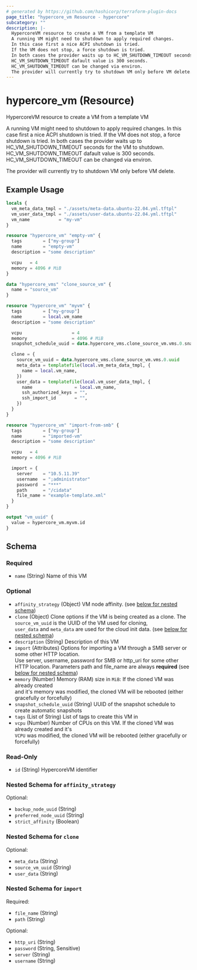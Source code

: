 ```yaml
---
# generated by https://github.com/hashicorp/terraform-plugin-docs
page_title: "hypercore_vm Resource - hypercore"
subcategory: ""
description: |-
  HypercoreVM resource to create a VM from a template VM
  A running VM might need to shutdown to apply required changes.
  In this case first a nice ACPI shutdown is tried.
  If the VM does not stop, a force shutdown is tried.
  In both cases the provider waits up to HC_VM_SHUTDOWN_TIMEOUT seconds for the VM to shutdown.
  HC_VM_SHUTDOWN_TIMEOUT dafault value is 300 seconds.
  HC_VM_SHUTDOWN_TIMEOUT can be changed via environ.
  The provider will currently try to shutdown VM only before VM delete.
---
```


# hypercore_vm (Resource)

HypercoreVM resource to create a VM from a template VM

A running VM might need to shutdown to apply required changes.
In this case first a nice ACPI shutdown is tried.
If the VM does not stop, a force shutdown is tried.
In both cases the provider waits up to HC_VM_SHUTDOWN_TIMEOUT seconds for the VM to shutdown.
HC_VM_SHUTDOWN_TIMEOUT dafault value is 300 seconds.
HC_VM_SHUTDOWN_TIMEOUT can be changed via environ.

The provider will currently try to shutdown VM only before VM delete.

## Example Usage

```terraform
locals {
  vm_meta_data_tmpl = "./assets/meta-data.ubuntu-22.04.yml.tftpl"
  vm_user_data_tmpl = "./assets/user-data.ubuntu-22.04.yml.tftpl"
  vm_name           = "my-vm"
}

resource "hypercore_vm" "empty-vm" {
  tags        = ["my-group"]
  name        = "empty-vm"
  description = "some description"

  vcpu   = 4
  memory = 4096 # MiB
}

data "hypercore_vms" "clone_source_vm" {
  name = "source_vm"
}

resource "hypercore_vm" "myvm" {
  tags        = ["my-group"]
  name        = local.vm_name
  description = "some description"

  vcpu                   = 4
  memory                 = 4096 # MiB
  snapshot_schedule_uuid = data.hypercore_vms.clone_source_vm.vms.0.snapshot_schedule_uuid

  clone = {
    source_vm_uuid = data.hypercore_vms.clone_source_vm.vms.0.uuid
    meta_data = templatefile(local.vm_meta_data_tmpl, {
      name = local.vm_name,
    })
    user_data = templatefile(local.vm_user_data_tmpl, {
      name                = local.vm_name,
      ssh_authorized_keys = "",
      ssh_import_id       = "",
    })
  }
}

resource "hypercore_vm" "import-from-smb" {
  tags        = ["my-group"]
  name        = "imported-vm"
  description = "some description"

  vcpu   = 4
  memory = 4096 # MiB

  import = {
    server    = "10.5.11.39"
    username  = ";administrator"
    password  = "***"
    path      = "/cidata"
    file_name = "example-template.xml"
  }
}

output "vm_uuid" {
  value = hypercore_vm.myvm.id
}
```

<!-- schema generated by tfplugindocs -->
## Schema

### Required

- `name` (String) Name of this VM

### Optional

- `affinity_strategy` (Object) VM node affinity. (see [below for nested schema](#nestedatt--affinity_strategy))
- `clone` (Object) Clone options if the VM is being created as a clone. The `source_vm_uuid` is the UUID of the VM used for cloning, <br>`user_data` and `meta_data` are used for the cloud init data. (see [below for nested schema](#nestedatt--clone))
- `description` (String) Description of this VM
- `import` (Attributes) Options for importing a VM through a SMB server or some other HTTP location. <br>Use server, username, password for SMB or http_uri for some other HTTP location. Parameters path and file_name are always **required** (see [below for nested schema](#nestedatt--import))
- `memory` (Number) Memory (RAM) size in `MiB`: If the cloned VM was already created <br>and it's memory was modified, the cloned VM will be rebooted (either gracefully or forcefully)
- `snapshot_schedule_uuid` (String) UUID of the snapshot schedule to create automatic snapshots
- `tags` (List of String) List of tags to create this VM in
- `vcpu` (Number) Number of CPUs on this VM. If the cloned VM was already created and it's <br>`VCPU` was modified, the cloned VM will be rebooted (either gracefully or forcefully)

### Read-Only

- `id` (String) HypercoreVM identifier

<a id="nestedatt--affinity_strategy"></a>
### Nested Schema for `affinity_strategy`

Optional:

- `backup_node_uuid` (String)
- `preferred_node_uuid` (String)
- `strict_affinity` (Boolean)


<a id="nestedatt--clone"></a>
### Nested Schema for `clone`

Optional:

- `meta_data` (String)
- `source_vm_uuid` (String)
- `user_data` (String)


<a id="nestedatt--import"></a>
### Nested Schema for `import`

Required:

- `file_name` (String)
- `path` (String)

Optional:

- `http_uri` (String)
- `password` (String, Sensitive)
- `server` (String)
- `username` (String)
